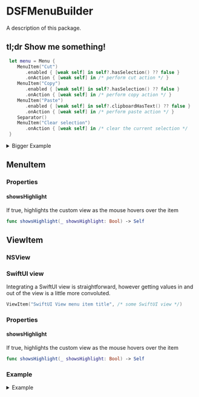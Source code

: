 # DSFMenuBuilder

A description of this package.

## tl;dr Show me something!

```swift
 let menu = Menu {
    MenuItem("Cut")
       .enabled { [weak self] in self?.hasSelection() ?? false }
       .onAction { [weak self] in /* perform cut action */ }
    MenuItem("Copy")
       .enabled { [weak self] in self?.hasSelection() ?? false }
       .onAction { [weak self] in /* perform copy action */ }
    MenuItem("Paste")
       .enabled { [weak self] in self?.clipboardHasText() ?? false }
       .onAction { [weak self] in /* perform paste action */ }
    Separator()
    MenuItem("Clear selection")
       .onAction { [weak self] in /* clear the current selection */
 }
```

<details>
<summary>Bigger Example</summary>

```swift
 // A fictional NSViewController that displays an interactive position matrix
 let positionMatrixViewController = PositionMatrixViewController()

 // A menu to be displayed as a submenu of the main menu
 private lazy var presets = Menu {
    MenuItem("Github")
       .onAction { [weak self] in
          // Change the style to github
       }
    }
    MenuItem("BitBucket")
       .onAction { [weak self] in
          // Change the style to bitbucket
       }
    }
 }
 
 let menu = Menu {
    MenuItem("Convert tabs to spaces")
       .onAction { [weak self] in /* perform tabs to spaces */ }
    MenuItem("Convert spaces to tabs")
       .onAction { [weak self] in /* perform spaces to tabs */ }
    Separator()
    ViewItem("Position Matrix", positionMatrixViewController)
    Separator()
    MenuItem("Preset Styles", subMenu: presets)
 }
```

</details>


## MenuItem

### Properties

#### showsHighlight

If true, highlights the custom view as the mouse hovers over the item

```swift
func showsHighlight(_ showsHighlight: Bool) -> Self
```

## ViewItem

### NSView




### SwiftUI view

Integrating a SwiftUI view is straightforward, however getting values in and out
of the view is a little more convoluted.

```swift
ViewItem("SwiftUI View menu item title", /* some SwiftUI view */)
```

### Properties

#### showsHighlight

If true, highlights the custom view as the mouse hovers over the item

```swift
func showsHighlight(_ showsHighlight: Bool) -> Self
```

### Example

<details>
<summary>Example</summary>

```swift
class SwiftUIModel {
   var doubleValue: Double = 20
}

struct SwiftUIMenuItemView: View {
   let model: SwiftUIModel
   @State var currentValue: Double

   init(model: SwiftUIModel) {
      self.model = model
      currentValue = model.doubleValue
   }

   var body: some View {

      let valueBinding = Binding<Double>(
         get: {
            self.currentValue
         },
         set: {
            self.currentValue = $0
            self.model.doubleValue = $0
         }
      )

      VStack(alignment: .leading, spacing: 0) {
         Text("Using a SwiftUI view").font(.callout)
         HStack {
            Slider(value: valueBinding, in: 0 ... 100).controlSize(.small)
               .frame(maxWidth: .infinity)
            Text("\(currentValue, specifier: "%.1f")")
               .frame(maxWidth: 38)
         }
      }
      .padding(EdgeInsets(top: 4, leading: 12, bottom: 4, trailing: 12))
   }
}

let menu = NSMenu {
   ViewItem("SwiftUI", SwiftUIMenuItemView(model: swiftUIModel))
}
```

</details>
